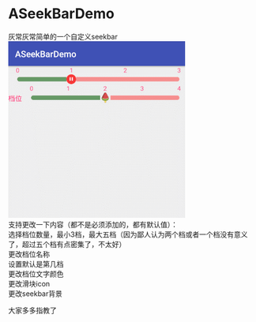 # ASeekBarDemo
灰常灰常简单的一个自定义seekbar
![image](https://raw.githubusercontent.com/o0o0oo00/test/master/aseekbar/ASeekBar.gif)  
支持更改一下内容（都不是必须添加的，都有默认值）：  
选择档位数量，最小3档，最大五档（因为鄙人认为两个档或者一个档没有意义了，超过五个档有点密集了，不太好）  
更改档位名称  
设置默认是第几档  
更改档位文字颜色  
更改滑块icon  
更改seekbar背景  

大家多多指教了
